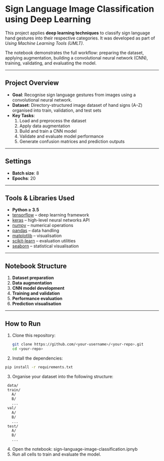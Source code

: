 # Sign Language Image Classification using Deep Learning

This project applies **deep learning techniques** to classify sign language hand gestures into their respective categories. It was developed as part of *Using Machine Learning Tools (UMLT)*.  

The notebook demonstrates the full workflow: preparing the dataset, applying augmentation, building a convolutional neural network (CNN), training, validating, and evaluating the model.

---

## Project Overview
- **Goal**: Recognise sign language gestures from images using a convolutional neural network.  
- **Dataset**: Directory-structured image dataset of hand signs (A–Z) organised into train, validation, and test sets  
- **Key Tasks**:
  1. Load and preprocess the dataset  
  2. Apply data augmentation  
  3. Build and train a CNN model  
  4. Validate and evaluate model performance  
  5. Generate confusion matrices and prediction outputs  

---

## Settings
- **Batch size**: 8  
- **Epochs**: 20  

---

## Tools & Libraries Used
- **Python ≥ 3.5**  
- [tensorflow](https://www.tensorflow.org/) – deep learning framework  
- [keras](https://keras.io/) – high-level neural networks API  
- [numpy](https://numpy.org/) – numerical operations  
- [pandas](https://pandas.pydata.org/) – data handling  
- [matplotlib](https://matplotlib.org/) – visualisation  
- [scikit-learn](https://scikit-learn.org/) – evaluation utilities  
- [seaborn](https://seaborn.pydata.org/) – statistical visualisation  

---

## Notebook Structure
1. **Dataset preparation**  
2. **Data augmentation**  
3. **CNN model development**  
4. **Training and validation**  
5. **Performance evaluation**  
6. **Prediction visualisation**  

---

## How to Run
1. Clone this repository:
   ```bash
   git clone https://github.com/<your-username>/<your-repo>.git
   cd <your-repo>
   ```
2. Install the dependencies:
```bash
pip install -r requirements.txt
```
3. Organise your dataset into the following structure:
 ```bash
  data/
  train/
    A/
    B/
    ...
  val/
    A/
    B/
    ...
  test/
    A/
    B/
    ...
```
4. Open the notebook: sign-language-image-classification.ipnyb
5. Run all cells to train and evaluate the model.
